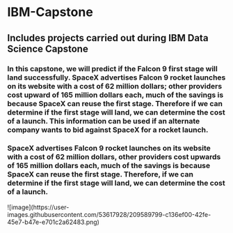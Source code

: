 # IBM-Capstone
<h2>Includes projects carried out during IBM Data Science Capstone</h2>


<h3>In this capstone, we will predict if the Falcon 9 first stage will land successfully. SpaceX advertises Falcon 9 rocket launches on its website with a cost of 62 million dollars; other providers cost upward of 165 million dollars each, much of the savings is because SpaceX can reuse the first stage. Therefore if we can determine if the first stage will land, we can determine the cost of a launch. This information can be used if an alternate company wants to bid against SpaceX for a rocket launch.</h3> 

<h3>SpaceX advertises Falcon 9 rocket launches on its website with a cost of 62 million dollars, other providers cost upwards of 165 million dollars each, much of the savings is because SpaceX can reuse the first stage. Therefore, if we can determine if the first stage will land, we can determine the cost of a launch.</h3>
![image](https://user-images.githubusercontent.com/53617928/209589799-c136ef00-42fe-45e7-b47e-e701c2a62483.png)
